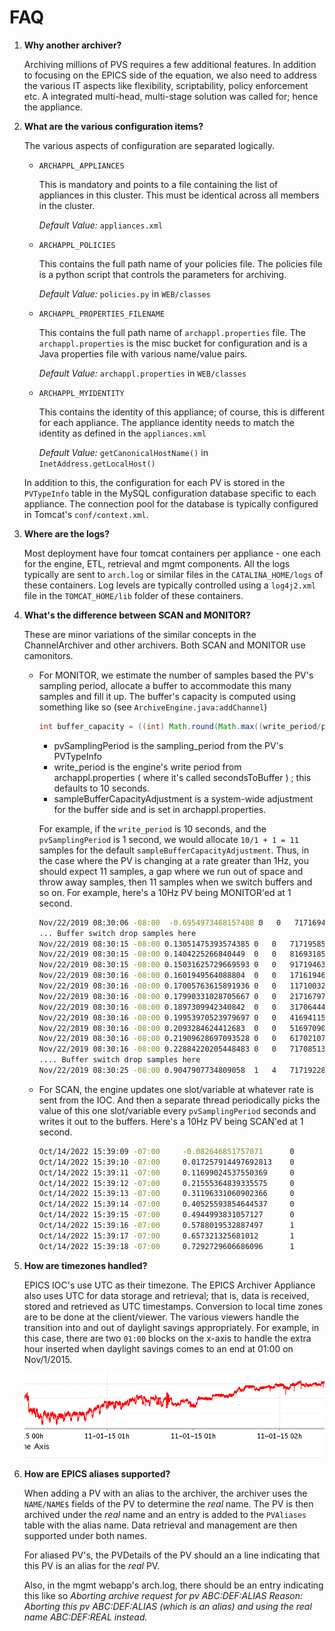 
# FAQ

1.  
    **Why another archiver?**

    Archiving millions of PVS requires a few additional features. In
    addition to focusing on the EPICS side of the equation, we also need
    to address the various IT aspects like flexibility, scriptability,
    policy enforcement etc. A integrated multi-head, multi-stage
    solution was called for; hence the appliance.

2.  
    **What are the various configuration items?**

    The various aspects of configuration are separated logically.

      - `ARCHAPPL_APPLIANCES`

         This is mandatory and points to a file containing the list of appliances in this cluster. This must be identical across all members in the cluster.

         _Default Value:_ `appliances.xml`

      - `ARCHAPPL_POLICIES`

        This contains the full path name of your policies file. The policies file is a python script that controls the parameters for archiving.

        _Default Value:_ `policies.py` in `WEB/classes`

      - `ARCHAPPL_PROPERTIES_FILENAME`

        This contains the full path name of `archappl.properties` file. The  `archappl.properties` is the misc bucket for configuration and is a Java properties file with various name/value pairs.

        _Default Value:_  `archappl.properties` in `WEB/classes`

      - `ARCHAPPL_MYIDENTITY`

        This contains the identity of this appliance; of course, this is different for each appliance. The appliance identity needs to match the identity as defined in the `appliances.xml`

        _Default Value:_     `getCanonicalHostName()` in `InetAddress.getLocalHost()`

    In addition to this, the configuration for each PV is stored in the
    `PVTypeInfo` table in the MySQL configuration database specific to
    each appliance. The connection pool for the database is typically
    configured in Tomcat\'s `conf/context.xml`.

3.  
    **Where are the logs?**

    Most deployment have four tomcat containers per appliance - one each
    for the engine, ETL, retrieval and mgmt components. All the logs
    typically are sent to `arch.log` or similar files in the
    `CATALINA_HOME/logs` of these containers. Log levels are typically
    controlled using a `log4j2.xml` file in the `TOMCAT_HOME/lib` folder
    of these containers.

4.  
    **What\'s the difference between SCAN and MONITOR?**

    These are minor variations of the similar concepts in the
    ChannelArchiver and other archivers. Both SCAN and MONITOR use
    camonitors.
    - For MONITOR, we estimate the number of samples based the PV\'s
        sampling period, allocate a buffer to accommodate this many
        samples and fill it up. The buffer\'s capacity is computed using
        something like so (see `ArchiveEngine.java:addChannel`)

        ```java
        int buffer_capacity = ((int) Math.round(Math.max((write_period/pvSamplingPeriod)*sampleBufferCapacityAdjustment, 1.0))) + 1;
        ```

        - pvSamplingPeriod is the sampling_period from the PV\'s
            PVTypeInfo
        - write_period is the engine\'s write period from
            archappl.properties ( where it\'s called secondsToBuffer ) ;
            this defaults to 10 seconds.
        - sampleBufferCapacityAdjustment is a system-wide adjustment
            for the buffer side and is set in archappl.properties.

        For example, if the `write_period` is 10 seconds, and the
        `pvSamplingPeriod` is 1 second, we would allocate
        `10/1 + 1 = 11` samples for the default
        `sampleBufferCapacityAdjustment`. Thus, in the case where the PV
        is changing at a rate greater than 1Hz, you should expect 11
        samples, a gap where we run out of space and throw away samples,
        then 11 samples when we switch buffers and so on. For example,
        here\'s a 10Hz PV being MONITOR\'ed at 1 second.

        ```bash
        Nov/22/2019 08:30:06 -08:00  -0.6954973468157408 0   0   717169462
        ... Buffer switch drop samples here
        Nov/22/2019 08:30:15 -08:00 0.13051475393574385 0   0   717195856
        Nov/22/2019 08:30:15 -08:00 0.1404225266840449  0   0   816931850
        Nov/22/2019 08:30:15 -08:00 0.15031625729669593 0   0   917194635
        Nov/22/2019 08:30:16 -08:00 0.1601949564088804  0   0   17161946
        Nov/22/2019 08:30:16 -08:00 0.17005763615891936 0   0   117100329
        Nov/22/2019 08:30:16 -08:00 0.17990331028705667 0   0   217167979
        Nov/22/2019 08:30:16 -08:00 0.1897309942340842  0   0   317064449
        Nov/22/2019 08:30:16 -08:00 0.19953970523979697 0   0   416941153
        Nov/22/2019 08:30:16 -08:00 0.2093284624412683  0   0   516970909
        Nov/22/2019 08:30:16 -08:00 0.21909628697093528 0   0   617021076
        Nov/22/2019 08:30:16 -08:00 0.22884220205448483 0   0   717085134
        .... Buffer switch drop samples here
        Nov/22/2019 08:30:25 -08:00 0.9047907734809058  1   4   717192286
        ```

    - For SCAN, the engine updates one slot/variable at whatever rate
        is sent from the IOC. And then a separate thread periodically
        picks the value of this one slot/variable every
        `pvSamplingPeriod` seconds and writes it out to the buffers.
        Here\'s a 10Hz PV being SCAN\'ed at 1 second.

        ```bash
        Oct/14/2022 15:39:09 -07:00     -0.082646851757071      0       0       104167026
        Oct/14/2022 15:39:10 -07:00     0.017257914497692813    0       0       104108497
        Oct/14/2022 15:39:11 -07:00     0.11699024537550369     0       0       104114128
        Oct/14/2022 15:39:12 -07:00     0.21555364839335575     0       0       104165581
        Oct/14/2022 15:39:13 -07:00     0.31196331060902366     0       0       104159716
        Oct/14/2022 15:39:14 -07:00     0.40525593854644537     0       0       104164170
        Oct/14/2022 15:39:15 -07:00     0.4944993831057127      0       0       104162904
        Oct/14/2022 15:39:16 -07:00     0.5788019532887497      1       4       104161185
        Oct/14/2022 15:39:17 -07:00     0.657321325681012       1       4       104158642
        Oct/14/2022 15:39:18 -07:00     0.7292729606686096      1       4       104169748
        ```

5.  
    **How are timezones handled?**

    EPICS IOC\'s use UTC as their timezone. The EPICS Archiver Appliance
    also uses UTC for data storage and retrieval; that is, data is
    received, stored and retrieved as UTC timestamps. Conversion to
    local time zones are to be done at the client/viewer. The various
    viewers handle the transition into and out of daylight savings
    appropriately. For example, in this case, there are two `01:00`
    blocks on the x-axis to handle the extra hour inserted when daylight
    savings comes to an end at 01:00 on Nov/1/2015.

    ![Archive Viewer Day light fall](images/ArchiveViewer_daylight_fall.png)

6.  
    **How are EPICS aliases supported?**

    When adding a PV with an alias to the archiver, the archiver uses
    the `NAME/NAME$` fields of the PV to determine the _real_ name. The
    PV is then archived under the _real_ name and an entry is added to
    the `PVAliases` table with the alias name. Data retrieval and
    management are then supported under both names.

    For aliased PV\'s, the PVDetails of the PV should an a line
    indicating that this PV is an alias for the _real_ PV.

    Also, in the mgmt webapp\'s arch.log, there should be an entry
    indicating this like so _Aborting archive request for pv
    ABC:DEF:ALIAS Reason: Aborting this pv ABC:DEF:ALIAS (which is an
    alias) and using the real name ABC:DEF:REAL instead._
